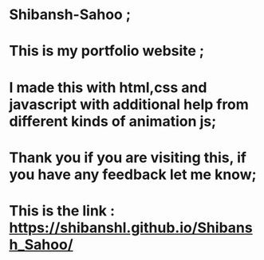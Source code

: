 # Shibansh-Sahoo ;

# This is my portfolio website ;

# I made this with html,css and javascript with additional help from different kinds of animation js;

# Thank you if you are visiting this, if you have any feedback let me know;

# This is the link : https://shibanshl.github.io/Shibansh_Sahoo/
